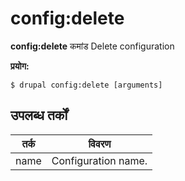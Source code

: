 # config:delete
**config:delete** कमांड Delete configuration

**प्रयोग:**
```
$ drupal config:delete [arguments] 
```

## उपलब्ध तर्कों
तर्क | विवरण
---------|-------------
name | Configuration name.
